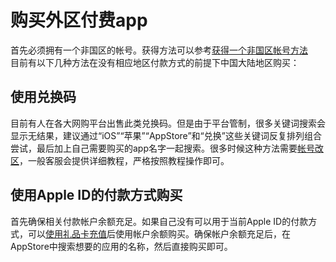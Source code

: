 # 购买外区付费app
首先必须拥有一个非国区的帐号。获得方法可以参考[获得一个非国区帐号方法](apple_products_tips/AppleID/get_not_chinese_mainland_account)  
目前有以下几种方法在没有相应地区付款方式的前提下中国大陆地区购买：
## 使用兑换码
目前有人在各大网购平台出售此类兑换码。但是由于平台管制，很多关键词搜索会显示无结果，建议通过“iOS”“苹果”“AppStore”和“兑换”这些关键词反复排列组合尝试，最后加上自己需要购买的app名字一起搜索。很多时候这种方法需要[帐号改区](apple_products_tips/AppleID/change_region)，一般客服会提供详细教程，严格按照教程操作即可。
## 使用Apple ID的付款方式购买
首先确保相关付款帐户余额充足。如果自己没有可以用于当前Apple ID的付款方式，可以[使用礼品卡充值](apple_products_tips/AppStore/redeem?id=使用礼品卡/)后使用帐户余额购买。确保帐户余额充足后，在AppStore中搜索想要的应用的名称，然后直接购买即可。
